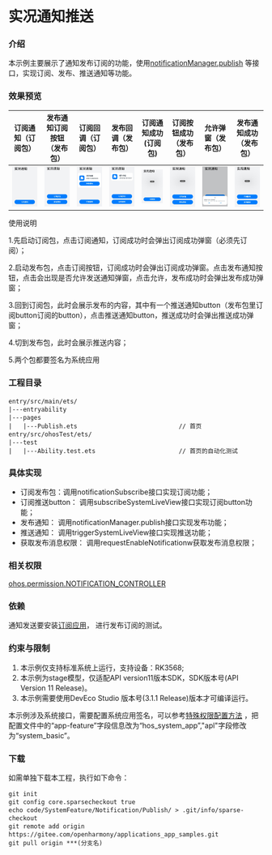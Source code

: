 # 实况通知推送

### 介绍

本示例主要展示了通知发布订阅的功能，使用[notificationManager.publish](https://gitee.com/openharmony/docs/blob/master/zh-cn/application-dev/reference/apis-notification-kit/js-apis-notificationManager.md)
等接口，实现订阅、发布、推送通知等功能。

### 效果预览

| 订阅通知（订阅包）                          | 发布通知订阅按钮（发布包）                     | 订阅回调（订阅包）                                       | 发布回调（发布包）                                      | 订阅通知成功(订阅包)                                | 订阅按钮成功（发布包）                                  | 允许弹窗（发布包）                       | 发布通知成功（发布包）                              |
|------------------------------------|-----------------------------------|--------------------------------------------|-------------------------------------------|--------------------------------------------|----------------------------------------------|---------------------------------|------------------------------------------|
| ![image](screenshots/subscribe.png) | ![image](screenshots/publish.png) | ![image](screenshots/subscribeCallback.png) | ![image](screenshots/publishCallback.png) | ![image](screenshots/publishNoSuccess.png) | ![image](screenshots/subscribeBuSuccess.png) | ![image](screenshots/onTip.png) | ![image](screenshots/publishSuccess.png) |

使用说明

1.先启动订阅包，点击订阅通知，订阅成功时会弹出订阅成功弹窗（必须先订阅）；

2.启动发布包，点击订阅按钮，订阅成功时会弹出订阅成功弹窗。点击发布通知按钮，点击会出现是否允许发送通知弹窗，点击允许，发布成功时会弹出发布成功弹窗；

3.回到订阅包，此时会展示发布的内容，其中有一个推送通知button（发布包里订阅button订阅的button），点击推送通知button，推送成功时会弹出推送成功弹窗；

4.切到发布包，此时会展示推送内容；

5.两个包都要签名为系统应用

### 工程目录

```
entry/src/main/ets/
|---entryability
|---pages
|   |---Publish.ets                            // 首页
entry/src/ohosTest/ets/
|---test
|   |---Ability.test.ets                       // 首页的自动化测试    
```

### 具体实现

* 订阅发布包：调用notificationSubscribe接口实现订阅功能；
* 订阅推送button： 调用subscribeSystemLiveView接口实现订阅button功能；
* 发布通知： 调用notificationManager.publish接口实现发布功能；
* 推送通知： 调用triggerSystemLiveView接口实现推送功能；
* 获取发布消息权限： 调用requestEnableNotificationw获取发布消息权限；

### 相关权限

[ohos.permission.NOTIFICATION_CONTROLLER](https://gitee.com/openharmony/docs/blob/master/zh-cn/application-dev/security/AccessToken/permissions-for-system-apps.md#ohospermissionnotification_controller)

### 依赖

通知发送要安装[订阅应用](../Subscribe)，
进行发布订阅的测试。

### 约束与限制

1. 本示例仅支持标准系统上运行，支持设备：RK3568;
2. 本示例为stage模型，仅适配API version11版本SDK，SDK版本号(API Version 11 Release)。
3. 本示例需要使用DevEco Studio 版本号(3.1.1 Release)版本才可编译运行。

本示例涉及系统接口，需要配置系统应用签名，可以参考[特殊权限配置方法](https://gitee.com/openharmony/docs/blob/master/zh-cn/application-dev/security/hapsigntool-overview.md)
，把配置文件中的“app-feature”字段信息改为“hos_system_app”,"apl"字段修改为“system_basic”。

### 下载

如需单独下载本工程，执行如下命令：

```
git init
git config core.sparsecheckout true
echo code/SystemFeature/Notification/Publish/ > .git/info/sparse-checkout
git remote add origin https://gitee.com/openharmony/applications_app_samples.git
git pull origin ***(分支名)
```